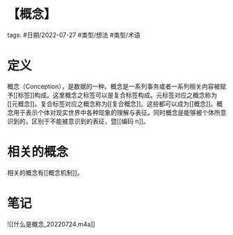 # 【概念】

tags: #日期/2022-07-27 #类型/想法 #类型/术语 



# 定义

概念（Conception），是数据的一种。概念是一系列事务或者一系列相关内容被赋予[[标签]]构成。这里概念之标签可以是复合标签构成。元标签对应之概念称为[[元概念]]。复合标签对应之概念称为[[复合概念]]。这些都可以成为[[概念]]。概念用于表示个体对现实世界中各种现象的理解与表征。同时概念是能够被个体所意识到的，区别于不能被意识到的表征，暨[[编码 n]]。



# 相关的概念

相关的概念有[[概念机制]]。



# 笔记

![[什么是概念_20220724.m4a]]
